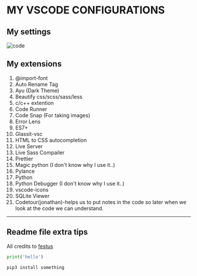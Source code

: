 # MY VSCODE CONFIGURATIONS


## My settings

![code](https://github.com/festussabu/my-vscode-configurations/assets/147224415/b1cb218e-c629-4565-af7c-a2e12de85887)



## My extensions

1. @import-font
2. Auto Rename Tag
3. Ayu (Dark Theme)
4. Beautify css/scss/sass/less
5. c/c++ extention
6. Code Runner
7. Code Snap (For taking images)
8. Error Lens
9. ES7+
10. Glassit-vsc
11. HTML to CSS autocompletion
12. Live Server
13. Live Sass Compailer
14. Prettier
15. Magic python (I don't know why I use it..)
16. Pylance
17. Python
18. Python Debugger (I don't know why I use it..)
19. vscode-icons
20. SQLite Viewer
21. Codetour(jonathan)-helps us to put notes in the code so later when we look at the code we can understand.
------------------------------------------------



## Readme file extra tips
All credits to [festus](https:festussabu.com)


```python
print('hello')
```
```bash
pip3 install something
```
